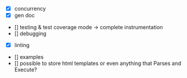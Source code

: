 
* [x] concurrency
* [x] gen doc
* [] testing & test coverage mode -> complete instrumentation
* [] debugging
* [x] linting
* [] examples
* [] possible to store html templates or even anything that Parses and Execute?
